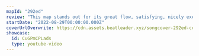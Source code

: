 ```yaml
---
mapId: "292ed"
review: "This map stands out for its great flow, satisfying, nicely executed patterns and well represented light show!"
startDate: "2022-08-29T00:00:00.000Z"
coverUrlOverwrite: https://cdn.assets.beatleader.xyz/songcover-292ed-cover.jpg
showcase:
  id: CuGPmCPLads
  type: youtube-video
---
```

